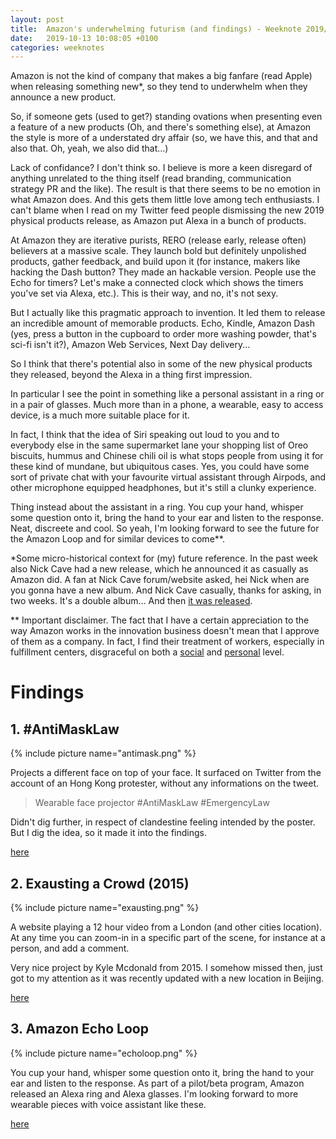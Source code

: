 ```yaml
---
layout: post
title:  Amazon's underwhelming futurism (and findings) - Weeknote 2019/14
date:   2019-10-13 10:08:05 +0100
categories: weeknotes
---
```


Amazon is not the kind of company that makes a big fanfare (read Apple) when releasing something new*, so they tend to underwhelm when they announce a new product.

So, if someone gets (used to get?) standing ovations when presenting even a feature of a new products (Oh, and there's something else), at Amazon the style is more of a understated dry affair (so, we have this, and that and also that. Oh, yeah, we also did that...)

Lack of confidance? I don't think so. I believe is more a keen disregard of anything unrelated to the thing itself (read branding, communication strategy PR and the like). The result is that there seems to be no emotion in what Amazon does. And this gets them little love among tech enthusiasts. I can't blame when I read on my Twitter feed people dismissing the new 2019 physical products release, as Amazon put Alexa in a bunch of products.

At Amazon they are iterative purists, RERO (release early, release often) believers at a massive scale. They launch  bold but definitely unpolished products, gather feedback, and build upon it (for instance, makers like hacking the Dash button? They made an hackable version. People use the Echo for timers? Let's make a connected clock which shows the timers you've set via Alexa, etc.). This is their way, and no, it's not sexy.

But I actually like this pragmatic approach to invention. It led them to release an incredible amount of memorable products. Echo, Kindle, Amazon Dash (yes, press a button in the cupboard to order more washing powder, that's sci-fi isn't it?), Amazon Web Services, Next Day delivery...


So I think that there's potential also in some of the new physical products they released, beyond the Alexa in a thing first impression.


In particular I see the point in something like a personal assistant in a ring or in a pair of glasses. Much more than in a phone, a wearable, easy to access device, is a much more suitable place for it.

In fact, I think that the idea of Siri speaking out loud to you and to everybody else in the same supermarket lane your shopping list of Oreo biscuits, hummus and Chinese chili oil is what stops people from using it for these kind of mundane, but ubiquitous cases. Yes, you could have some sort of private chat with your favourite virtual assistant through Airpods, and other microphone equipped headphones, but it's still a clunky experience.

Thing instead about the assistant in a ring. You cup your hand, whisper some question onto it, bring the hand to your ear and listen to the response. Neat, discreete and cool. So yeah, I'm looking forward to see the future for the Amazon Loop and for similar devices to come**.


*Some micro-historical context for (my) future reference. In the past week also Nick Cave had a new release, which he announced it as casually as Amazon did. A fan at Nick Cave forum/website asked, hei Nick when are you gonna have a new album. And Nick Cave casually, thanks for asking, in two weeks. It's a double album... And then [it was released](https://www.theguardian.com/music/2019/oct/04/nick-cave-and-the-bad-seeds-ghosteen-review-the-most-beautiful-songs-he-has-ever-recorded).

** Important disclaimer. The fact that I have a certain appreciation to the way Amazon works in the innovation business doesn't mean that I approve of them as a company.
In fact, I find their treatment of workers, especially in fulfillment centers, disgraceful on both a [social](https://www.theguardian.com/technology/2018/nov/28/new-york-labor-leaders-amazon-workers) and [personal](https://www.theguardian.com/technology/2015/aug/18/amazon-regime-making-british-staff-physically-and-mentally-ill-says-union) level.


# Findings
## 1. #AntiMaskLaw

{% include picture name="antimask.png" %}

Projects a different face on top of your face. It surfaced on Twitter from the account of an Hong Kong protester, without any informations on the tweet.

> Wearable face projector #AntiMaskLaw #EmergencyLaw

Didn't dig further, in respect of clandestine feeling intended by the poster. But I dig the idea, so it made it into the findings.

[here](https://twitter.com/HappySharingDay/status/1180154863637819393?s=20)

## 2. Exausting a Crowd (2015)

{% include picture name="exausting.png" %}

A website playing a 12 hour video from a London (and other cities location). At any time you can zoom-in in a specific part of the scene, for instance at a person, and add a comment.

Very nice project by Kyle Mcdonald from 2015. I somehow missed then, just got to my attention as it was recently updated with a new location in Beijing.

[here](https://www.exhaustingacrowd.com/beijing)


## 3. Amazon Echo Loop

{% include picture name="echoloop.png" %}

You cup your hand, whisper some question onto it, bring the hand to your ear and listen to the response. As part of a pilot/beta program, Amazon released an Alexa ring and Alexa glasses. I'm looking forward to more wearable pieces with voice assistant like these.


[here](https://www.theverge.com/2019/9/25/20883902/amazon-echo-loop-smart-ring-features-specs-price-alexa)
